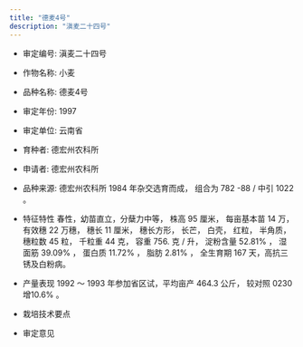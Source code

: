 ```yaml
---
title: "德麦4号"
description: "滇麦二十四号"
---
```

* 审定编号:  滇麦二十四号

*  作物名称:  小麦

*  品种名称:  德麦4号

*  审定年份:  1997

*  审定单位:  云南省

* 育种者:  德宏州农科所

*  申请者:  德宏州农科所

*  品种来源:  德宏州农科所 1984 年杂交选育而成， 组合为 782 -88 / 中引 1022 。

*  特征特性
春性，幼苗直立，分蘖力中等， 株高 95 厘米， 每亩基本苗 14 万， 有效穗 22 万穗， 穗长 11 厘米， 穗长方形， 长芒， 白壳， 红粒， 半角质， 穗粒数 45 粒， 千粒重 44 克， 容重 756. 克 / 升， 淀粉含量 52.81% ， 湿面筋 39.09% ， 蛋白质 11.72% ， 脂肪 2.81% ， 全生育期 167 天，高抗三锈及白粉病。 

*  产量表现
 1992 ～ 1993 年参加省区试，平均亩产 464.3 公斤， 较对照 0230 增10.6% 。

*  栽培技术要点


*  审定意见

